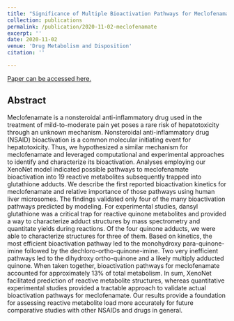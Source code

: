 ```yaml
---
title: "Significance of Multiple Bioactivation Pathways for Meclofenamate as Revealed through Modeling and Reaction Kinetics"
collection: publications
permalink: /publication/2020-11-02-meclofenamate
excerpt: ''
date: 2020-11-02
venue: 'Drug Metabolism and Disposition'
citation: ''

---
```


[Paper can be accessed here.](https://dmd.aspetjournals.org/content/49/2/133.long)

## Abstract

Meclofenamate is a nonsteroidal anti-inflammatory drug used in the treatment of mild-to-moderate pain yet poses a rare risk of hepatotoxicity through an unknown mechanism. Nonsteroidal anti-inflammatory drug (NSAID) bioactivation is a common molecular initiating event for hepatotoxicity. Thus, we hypothesized a similar mechanism for meclofenamate and leveraged computational and experimental approaches to identify and characterize its bioactivation. Analyses employing our XenoNet model indicated possible pathways to meclofenamate bioactivation into 19 reactive metabolites subsequently trapped into glutathione adducts. We describe the first reported bioactivation kinetics for meclofenamate and relative importance of those pathways using human liver microsomes. The findings validated only four of the many bioactivation pathways predicted by modeling. For experimental studies, dansyl glutathione was a critical trap for reactive quinone metabolites and provided a way to characterize adduct structures by mass spectrometry and quantitate yields during reactions. Of the four quinone adducts, we were able to characterize structures for three of them. Based on kinetics, the most efficient bioactivation pathway led to the monohydroxy para-quinone-imine followed by the dechloro-ortho-quinone-imine. Two very inefficient pathways led to the dihydroxy ortho-quinone and a likely multiply adducted quinone. When taken together, bioactivation pathways for meclofenamate accounted for approximately 13% of total metabolism. In sum, XenoNet facilitated prediction of reactive metabolite structures, whereas quantitative experimental studies provided a tractable approach to validate actual bioactivation pathways for meclofenamate. Our results provide a foundation for assessing reactive metabolite load more accurately for future comparative studies with other NSAIDs and drugs in general.

